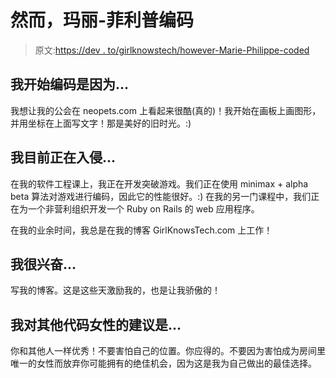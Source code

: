 # 然而，玛丽-菲利普编码

> 原文:[https://dev . to/girlknowstech/however-Marie-Philippe-coded](https://dev.to/girlknowstech/nevertheless-marie-philippe-coded)

## [](#i-began-coding-because)我开始编码是因为...

我想让我的公会在 neopets.com 上看起来很酷(真的)！我开始在画板上画图形，并用坐标在上面写文字！那是美好的旧时光。:)

## [](#im-currently-hacking-on)我目前正在入侵...

在我的软件工程课上，我正在开发突破游戏。我们正在使用 minimax + alpha beta 算法对游戏进行编码，因此它的性能很好。:)
在我的另一门课程中，我们正在为一个非营利组织开发一个 Ruby on Rails 的 web 应用程序。

在我的业余时间，我总是在我的博客 GirlKnowsTech.com 上工作！

## [](#im-excited-about)我很兴奋...

写我的博客。这是这些天激励我的，也是让我骄傲的！

## [](#my-advice-for-other-women-who-code-is)我对其他代码女性的建议是...

你和其他人一样优秀！不要害怕自己的位置。你应得的。不要因为害怕成为房间里唯一的女性而放弃你可能拥有的绝佳机会，因为这是我为自己做出的最佳选择。